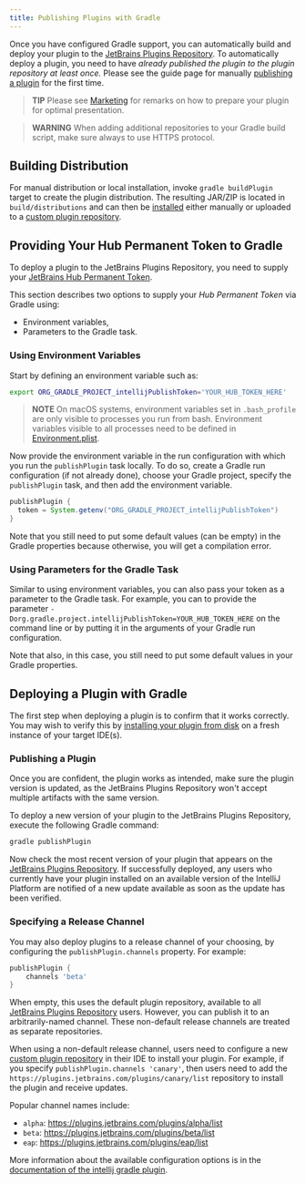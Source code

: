 ```yaml
---
title: Publishing Plugins with Gradle
---
```

<!-- Copyright 2000-2020 JetBrains s.r.o. and other contributors. Use of this source code is governed by the Apache 2.0 license that can be found in the LICENSE file. -->

Once you have configured Gradle support, you can automatically build and deploy your plugin to the [JetBrains Plugins Repository](https://plugins.jetbrains.com). 
To automatically deploy a plugin, you need to have _already published the plugin to the plugin repository at least once._ 
Please see the guide page for manually [publishing a plugin](../../basics/getting_started/publishing_plugin.md) for the first time.

> **TIP** Please see [Marketing](/appendix/resources/marketing.md) for remarks on how to prepare your plugin for optimal presentation.

> **WARNING** When adding additional repositories to your Gradle build script, make sure always to use HTTPS protocol.

## Building Distribution
For manual distribution or local installation, invoke `gradle buildPlugin` target to create the plugin distribution.
The resulting JAR/ZIP is located in `build/distributions` and can then be [installed](https://www.jetbrains.com/help/idea/managing-plugins.html#installing-plugins-from-disk) either manually or uploaded to a [custom plugin repository](/basics/getting_started/update_plugins_format.md).

## Providing Your Hub Permanent Token to Gradle
To deploy a plugin to the JetBrains Plugins Repository, you need to supply your [JetBrains Hub Permanent Token](https://plugins.jetbrains.com/docs/marketplace/plugin-upload.html). 

This section describes two options to supply your _Hub Permanent Token_ via Gradle using: 
* Environment variables,
* Parameters to the Gradle task.

### Using Environment Variables
Start by defining an environment variable such as:

```bash
export ORG_GRADLE_PROJECT_intellijPublishToken='YOUR_HUB_TOKEN_HERE'
```

> **NOTE** On macOS systems, environment variables set in `.bash_profile` are only visible to processes you run from bash. 
Environment variables visible to all processes need to be defined in [Environment.plist](https://developer.apple.com/library/archive/qa/qa1067/_index.html).

Now provide the environment variable in the run configuration with which you run the `publishPlugin` task locally. 
To do so, create a Gradle run configuration (if not already done), choose your Gradle project, specify the `publishPlugin` task, and then add the environment variable. 

```groovy
publishPlugin {
  token = System.getenv("ORG_GRADLE_PROJECT_intellijPublishToken")
}
```

Note that you still need to put some default values (can be empty) in the Gradle properties because otherwise, you will get a compilation error.

### Using Parameters for the Gradle Task
Similar to using environment variables, you can also pass your token as a parameter to the Gradle task.
For example, you can to provide the parameter `-Dorg.gradle.project.intellijPublishToken=YOUR_HUB_TOKEN_HERE` on the command line or by putting it in the arguments of your Gradle run configuration.

Note that also, in this case, you still need to put some default values in your Gradle properties.


## Deploying a Plugin with Gradle
The first step when deploying a plugin is to confirm that it works correctly. 
You may wish to verify this by [installing your plugin from disk](https://www.jetbrains.com/help/idea/managing-plugins.html) on a fresh instance of your target IDE(s). 

### Publishing a Plugin
Once you are confident, the plugin works as intended, make sure the plugin version is updated, as the JetBrains Plugins Repository won't accept multiple artifacts with the same version. 

To deploy a new version of your plugin to the JetBrains Plugins Repository, execute the following Gradle command:  

```bash
gradle publishPlugin
```

Now check the most recent version of your plugin that appears on the [JetBrains Plugins Repository](https://plugins.jetbrains.com/). 
If successfully deployed, any users who currently have your plugin installed on an available version of the IntelliJ Platform are notified of a new update available as soon as the update has been verified.

### Specifying a Release Channel
You may also deploy plugins to a release channel of your choosing, by configuring the `publishPlugin.channels` property. 
For example:

```groovy
publishPlugin {
    channels 'beta'
}
```

When empty, this uses the default plugin repository, available to all [JetBrains Plugins Repository](https://plugins.jetbrains.com/) users. 
However, you can publish it to an arbitrarily-named channel. 
These non-default release channels are treated as separate repositories. 

When using a non-default release channel, users need to configure a new [custom plugin repository](https://www.jetbrains.com/help/idea/managing-plugins.html#repos) in their IDE to install your plugin. 
For example, if you specify `publishPlugin.channels 'canary'`, then users need to add the `https://plugins.jetbrains.com/plugins/canary/list` repository to install the plugin and receive updates. 

Popular channel names include:
* `alpha`: https://plugins.jetbrains.com/plugins/alpha/list
* `beta`: https://plugins.jetbrains.com/plugins/beta/list
* `eap`: https://plugins.jetbrains.com/plugins/eap/list

More information about the available configuration options is in the [documentation of the intellij gradle plugin](https://github.com/JetBrains/gradle-intellij-plugin/blob/master/README.md#publishing-dsl).
